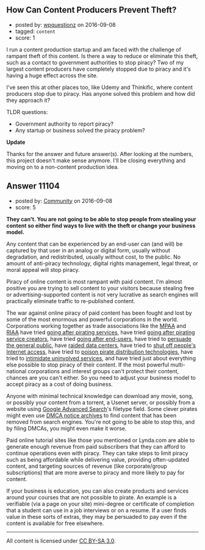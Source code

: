 ## How Can Content Producers Prevent Theft?

- posted by: [wpquestionz](https://stackexchange.com/users/8968293/wpquestionz) on 2016-09-08
- tagged: `content`
- score: 1

I run a content production startup and am faced with the challenge of rampant theft of this content.  Is there a way to reduce or eliminate this theft, such as a contact to government authorities to stop piracy?  Two of my largest content producers have completely stopped due to piracy and it's having a huge effect across the site.

I've seen this at other places too, like Udemy and Thinkific, where content producers stop due to piracy.  Has anyone solved this problem and how did they approach it?

TLDR questions:

 - Government authority to report piracy? 
 - Any startup or business solved the piracy problem?

**Update**

Thanks for the answer and future answer(s).  After looking at the numbers, this project doesn't make sense anymore.  I'll be closing everything and moving on to a non-content production idea.


## Answer 11104

- posted by: [Community](https://stackexchange.com/users/-1/community) on 2016-09-08
- score: 5

**They can't. You are not going to be able to stop people from stealing your content so either find ways to live with the theft or change your business model.**

Any content that can be experienced by an end-user can (and will) be captured by that user in an analog or digital form, usually without degradation, and redistributed, usually without cost, to the public. No amount of anti-piracy technology, digital rights management, legal threat, or moral appeal will stop piracy.

Piracy of online content is most rampant with paid content. I'm almost positive you are trying to sell content to your visitors because stealing free or advertising-supported content is not very lucrative as search engines will practically eliminate traffic to re-published content.

The war against online piracy of paid content has been fought and lost by some of the most enormous and powerful corporations in the world. Corporations working together as trade associations like the [MPAA](https://en.wikipedia.org/wiki/Motion_Picture_Association_of_America) and [RIAA](https://en.wikipedia.org/wiki/Recording_Industry_Association_of_America) have tried [going after pirating services](https://www.wired.com/2009/12/1207riaa-sues-napster/), have tried [going after pirating service creators](http://www.dailymail.co.uk/news/article-2089138/Megaupload-shut-Police-raid-reveals-Kim-Dotcoms-multimillion-dollar-wealth.html), have tried [going after end-users](https://www.eff.org/wp/riaa-v-people-five-years-later), have tried to [persuade the general public](http://boingboing.net/images/lokitorrent.jpg), have [raided data centers](https://torrentfreak.com/police-seized-50-servers-in-pirate-bay-raid-150123/), have tried to [shut off people's Internet access](http://www.ibtimes.com/comcast-reveals-punishment-suspected-pirates-part-six-strikes-policy-non-stop-pop-browser-alerts), have tried to [poison pirate distribution technologies](https://security.stackexchange.com/questions/90009/how-does-torrent-poisoning-work), have tried to [intimidate uninvolved services](http://www.usnews.com/news/articles/2012/06/22/riaa-youtube-audio-rippers-are-new-pirating-threat), and have tried just about everything else possible to stop piracy of their content. If the most powerful multi-national corporations and interest groups can't protect their content, chances are you can't either. So you need to adjust your business model to accept piracy as a cost of doing business.

Anyone with minimal technical knowledge can download any movie, song, or possibly your content from a torrent, a Usenet server, or possibly from a website using [Google Advanced Search](https://www.google.com/advanced_search)'s filetype field. Some clever pirates might even use [DMCA notice archives](https://lumendatabase.org/) to find content that has been removed from search engines. You're not going to be able to stop this, and by filing DMCAs, you might even make it worse.

Paid online tutorial sites like those you mentioned or Lynda.com are able to generate enough revenue from paid subscribers that they can afford to continue operations even with piracy. They can take steps to limit piracy such as being affordable while delivering value, providing often-updated content, and targeting sources of revenue (like corporate/group subscriptions) that are more averse to piracy and more likely to pay for content.

If your business is education, you can also create products and services around your courses that are not possible to pirate. An example is a verifiable (via a page on your site) mini-degree or certificate of completion that a student can use in a job interviews or on a resume. If a user finds value in these sorts of extras, they may be persuaded to pay even if the content is available for free elsewhere. 



---

All content is licensed under [CC BY-SA 3.0](https://creativecommons.org/licenses/by-sa/3.0/).
